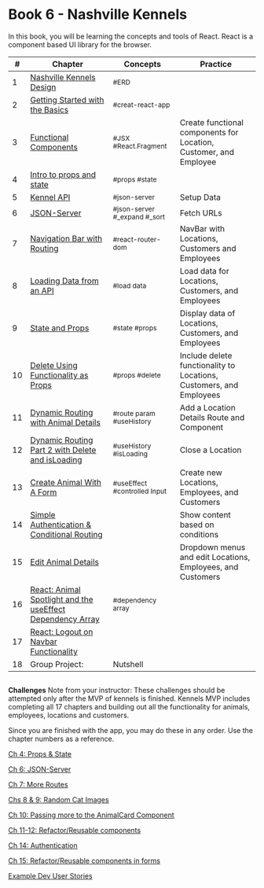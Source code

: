 # Book 6 - Nashville Kennels

In this book, you will be learning the concepts and tools of React. React is a component based UI library for the browser.

| #  | Chapter | Concepts | Practice
--- | --- | --- | ---
1 | [Nashville Kennels Design](./chapters/NASHVILLE_KENNELS_DESIGN.md) | <sub style="font-size:0.85rem;">#ERD</sub>|
2 | [Getting Started with the Basics](./chapters/REACT_BASICS.md) | <sub style="font-size:0.85rem;">#creat-react-app</sub>|
3 | [Functional Components](./chapters/REACT_FUNCTIONAL_COMPONENTS.md) | <sub style="font-size:0.85rem;">#JSX #React.Fragment</sub> | Create functional components for Location, Customer, and Employee
4 | [Intro to props and state](./chapters/INTRO_PROPS_STATE.md) | <sub style="font-size:0.85rem;">#props #state</sub> |
5 | [Kennel API](./chapters/KENNEL_API.md) | <sub style="font-size:0.85rem;">#json-server</sub>| Setup Data
6 | [JSON-Server](./chapters/MULTIPLE_PROVIDERS.md) | <sub style="font-size:0.85rem;">#json-server #_expand #_sort</sub>| Fetch URLs
7 | [Navigation Bar with Routing](./chapters/REACT_ROUTING.md) | <sub style="font-size:0.85rem;">#react-router-dom</sub> |NavBar with Locations, Customers and Employees
8 | [Loading Data from an API](./chapters/REACT_LOADING_DATA.md)| <sub style="font-size:0.85rem;">#load data</sub> | Load data for Locations, Customers, and Employees
9 | [State and Props](./chapters/COMPONENT_STATE_PROPS.md)| <sub style="font-size:0.85rem;">#state #props</sub> | Display data of Locations, Customers, and Employees
10 | [Delete Using Functionality as Props](./chapters/FUNCTIONS_AS_PROPS.md) | <sub style="font-size:0.85rem;">#props #delete</sub> | Include delete functionality to Locations, Customers, and Employees
11 | [Dynamic Routing with Animal Details](./chapters/REACT_DYNAMIC_ROUTING.md) | <sub style="font-size:0.85rem;">#route param #useHistory</sub> | Add a Location Details Route and Component
12 | [Dynamic Routing Part 2 with Delete and isLoading](./chapters/REACT_DYNAMIC_ROUTING_PART2.md) | <sub style="font-size:0.85rem;">#useHistory #isLoading </sub> | Close a Location
13 | [Create Animal With A Form](./chapters/REACT_FORMS.md) | <sub style="font-size:0.85rem;">#useEffect #controlled Input </sub> | Create new Locations, Employees, and Customers
14 | [Simple Authentication & Conditional Routing](./chapters/AUTHENTICATION.md) | | Show content based on conditions
15 | [Edit Animal Details](./chapters/REACT_EDIT.md) | | Dropdown menus and edit Locations, Employees, and Customers
16 | [React: Animal Spotlight and the useEffect Dependency Array](./chapters/REACT_USEEFFECT_DEPS.md) |<sub style="font-size:0.85rem;">#dependency array </sub> |
17 |[React: Logout on Navbar Functionality](./chapters/REACT_LOGOUT_NAVBAR.md) | |
18 | Group Project: | Nutshell 
##

**Challenges**
Note from your instructor: These challenges should be attempted only after the MVP of kennels is finished.  Kennels MVP includes completing all 17 chapters and building out all the functionality for animals, employees, locations and customers.

Since you are finished with the app, you may do these in any order.  Use the chapter numbers as a reference.

 [Ch 4: Props & State](./chapters/CHALLENGES_CH4.md)
 
 [Ch 6: JSON-Server](./chapters/CHALLENGES_CH6.md)
 
 [Ch 7: More Routes](./chapters/CHALLENGES_CH7.md)
 
 [Chs 8 & 9: Random Cat Images](./chapters/CHALLENGES_CH8.md)
 
 [Ch 10: Passing more to the AnimalCard Component](./chapters/CHALLENGES_CH10.md)
 
 [Ch 11-12: Refactor/Reusable components](./chapters/CHALLENGES_CH11.md)
 
 [Ch 14: Authentication](./chapters/CHALLENGES_AUTH.md)

 [Ch 15: Refactor/Reusable components in forms](./chapters/CHALLENGES_CH15.md)
 
 [Example Dev User Stories](./chapters/CHALLENGES_DevUserStories.md)



